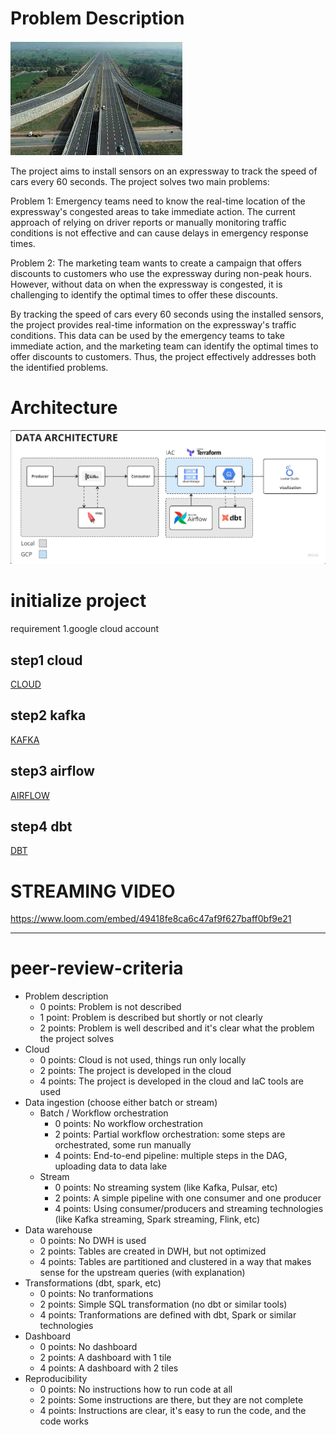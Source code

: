 # Problem Description
![Alt text](images/express_way.jpeg)

The project aims to install sensors on an expressway to track the speed of cars every 60 seconds. The project solves two main problems:

Problem 1: Emergency teams need to know the real-time location of the expressway's congested areas to take immediate action. The current approach of relying on driver reports or manually monitoring traffic conditions is not effective and can cause delays in emergency response times.

Problem 2: The marketing team wants to create a campaign that offers discounts to customers who use the expressway during non-peak hours. However, without data on when the expressway is congested, it is challenging to identify the optimal times to offer these discounts.

By tracking the speed of cars every 60 seconds using the installed sensors, the project provides real-time information on the expressway's traffic conditions. This data can be used by the emergency teams to take immediate action, and the marketing team can identify the optimal times to offer discounts to customers. Thus, the project effectively addresses both the identified problems.

# Architecture
![Alt text](images/Architecture.jpg)

# initialize project
requirement
1.google cloud account

## step1 cloud
[CLOUD](https://github.com/Nattawatt/data-engineer-zoomcamp/tree/main/week_7_project/terraform)

## step2 kafka
[KAFKA](https://github.com/Nattawatt/data-engineer-zoomcamp/tree/main/week_7_project/kafka)

## step3 airflow
[AIRFLOW](https://github.com/Nattawatt/data-engineer-zoomcamp/blob/main/week_7_project/airflow)

## step4 dbt
[DBT](https://github.com/Nattawatt/data-engineer-zoomcamp/tree/main/week_7_project/dbt)


# STREAMING VIDEO


https://www.loom.com/embed/49418fe8ca6c47af9f627baff0bf9e21

-----
# peer-review-criteria

* Problem description
    * 0 points: Problem is not described
    * 1 point: Problem is described but shortly or not clearly 
    * 2 points: Problem is well described and it's clear what the problem the project solves
* Cloud
    * 0 points: Cloud is not used, things run only locally
    * 2 points: The project is developed in the cloud
    * 4 points: The project is developed in the cloud and IaC tools are used
* Data ingestion (choose either batch or stream)
    * Batch / Workflow orchestration
        * 0 points: No workflow orchestration
        * 2 points: Partial workflow orchestration: some steps are orchestrated, some run manually
        * 4 points: End-to-end pipeline: multiple steps in the DAG, uploading data to data lake
    * Stream
        * 0 points: No streaming system (like Kafka, Pulsar, etc)
        * 2 points: A simple pipeline with one consumer and one producer
        * 4 points: Using consumer/producers and streaming technologies (like Kafka streaming, Spark streaming, Flink, etc)
* Data warehouse
    * 0 points: No DWH is used
    * 2 points: Tables are created in DWH, but not optimized
    * 4 points: Tables are partitioned and clustered in a way that makes sense for the upstream queries (with explanation)
* Transformations (dbt, spark, etc)
    * 0 points: No tranformations
    * 2 points: Simple SQL transformation (no dbt or similar tools)
    * 4 points: Tranformations are defined with dbt, Spark or similar technologies
* Dashboard
    * 0 points: No dashboard
    * 2 points: A dashboard with 1 tile
    * 4 points: A dashboard with 2 tiles
* Reproducibility
    * 0 points: No instructions how to run code at all
    * 2 points: Some instructions are there, but they are not complete
    * 4 points: Instructions are clear, it's easy to run the code, and the code works